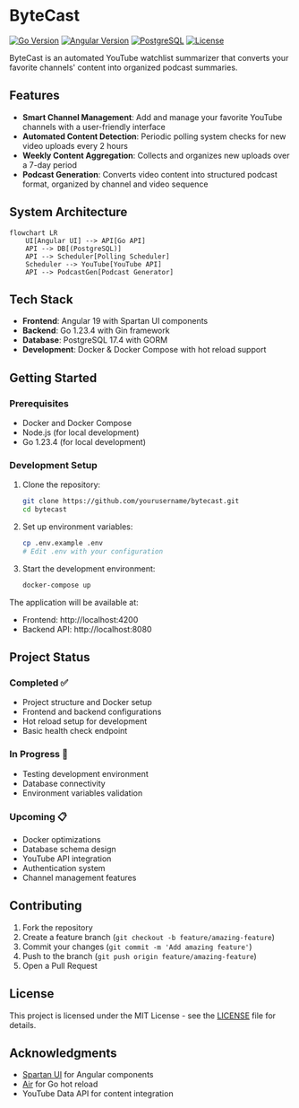 # ByteCast

[![Go Version](https://img.shields.io/badge/Go-1.23.4-00ADD8.svg)](https://go.dev/)
[![Angular Version](https://img.shields.io/badge/Angular-19-DD0031.svg)](https://angular.io/)
[![PostgreSQL](https://img.shields.io/badge/PostgreSQL-17.4-336791.svg)](https://www.postgresql.org/)
[![License](https://img.shields.io/badge/License-MIT-blue.svg)](LICENSE)

ByteCast is an automated YouTube watchlist summarizer that converts your favorite channels' content into organized podcast summaries.

## Features

- **Smart Channel Management**: Add and manage your favorite YouTube channels with a user-friendly interface
- **Automated Content Detection**: Periodic polling system checks for new video uploads every 2 hours
- **Weekly Content Aggregation**: Collects and organizes new uploads over a 7-day period
- **Podcast Generation**: Converts video content into structured podcast format, organized by channel and video sequence

## System Architecture

```mermaid
flowchart LR
    UI[Angular UI] --> API[Go API]
    API --> DB[(PostgreSQL)]
    API --> Scheduler[Polling Scheduler]
    Scheduler --> YouTube[YouTube API]
    API --> PodcastGen[Podcast Generator]
```

## Tech Stack

- **Frontend**: Angular 19 with Spartan UI components
- **Backend**: Go 1.23.4 with Gin framework
- **Database**: PostgreSQL 17.4 with GORM
- **Development**: Docker & Docker Compose with hot reload support

## Getting Started

### Prerequisites

- Docker and Docker Compose
- Node.js (for local development)
- Go 1.23.4 (for local development)

### Development Setup

1. Clone the repository:
   ```bash
   git clone https://github.com/yourusername/bytecast.git
   cd bytecast
   ```

2. Set up environment variables:
   ```bash
   cp .env.example .env
   # Edit .env with your configuration
   ```

3. Start the development environment:
   ```bash
   docker-compose up
   ```

The application will be available at:
- Frontend: http://localhost:4200
- Backend API: http://localhost:8080

## Project Status

### Completed ✅
- Project structure and Docker setup
- Frontend and backend configurations
- Hot reload setup for development
- Basic health check endpoint

### In Progress 🚧
- Testing development environment
- Database connectivity
- Environment variables validation

### Upcoming 📋
- Docker optimizations
- Database schema design
- YouTube API integration
- Authentication system
- Channel management features

## Contributing

1. Fork the repository
2. Create a feature branch (`git checkout -b feature/amazing-feature`)
3. Commit your changes (`git commit -m 'Add amazing feature'`)
4. Push to the branch (`git push origin feature/amazing-feature`)
5. Open a Pull Request

## License

This project is licensed under the MIT License - see the [LICENSE](LICENSE) file for details.

## Acknowledgments

- [Spartan UI](https://github.com/spartan/ui) for Angular components
- [Air](https://github.com/cosmtrek/air) for Go hot reload
- YouTube Data API for content integration
